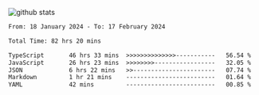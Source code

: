
![github stats](https://github-readme-stats.vercel.app/api?username=realmahd1&show_icons=true&theme=codeSTACKr&hide_rank=true&count_private=true)

<!--START_SECTION:waka-->

```txt
From: 18 January 2024 - To: 17 February 2024

Total Time: 82 hrs 20 mins

TypeScript       46 hrs 33 mins  >>>>>>>>>>>>>>-----------   56.54 %
JavaScript       26 hrs 23 mins  >>>>>>>>-----------------   32.05 %
JSON             6 hrs 22 mins   >>-----------------------   07.74 %
Markdown         1 hr 21 mins    -------------------------   01.64 %
YAML             42 mins         -------------------------   00.85 %
```

<!--END_SECTION:waka-->
